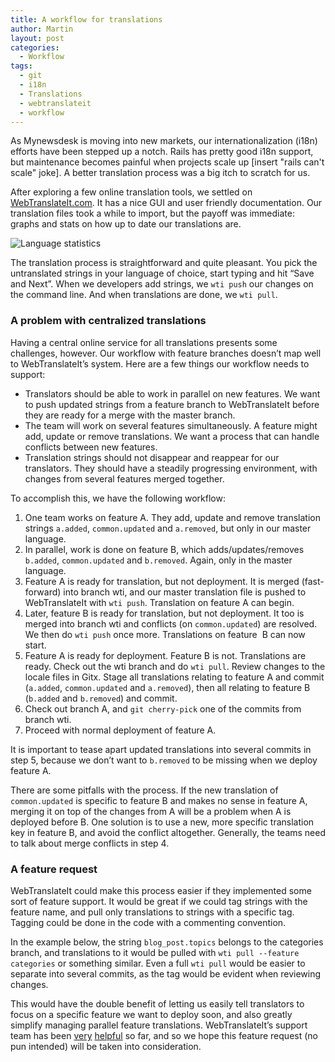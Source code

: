 ```yaml
---
title: A workflow for translations
author: Martin
layout: post
categories:
  - Workflow
tags:
  - git
  - i18n
  - Translations
  - webtranslateit
  - workflow
---
```

As Mynewsdesk is moving into new markets, our internationalization (i18n) efforts have been stepped up a notch. Rails has pretty good i18n support, but maintenance becomes painful when projects scale up \[insert "rails can't scale" joke\]. A better translation process was a big itch to scratch for us.

After exploring a few online translation tools, we settled on [WebTranslateIt.com][1]. It has a nice GUI and user friendly documentation. Our translation files took a while to import, but the payoff was immediate: graphs and stats on how up to date our translations are.

![Language statistics](http://devcorner.mynewsdesk.com/wp-content/uploads/2011/04/language-stats.png)

The translation process is straightforward and quite pleasant. You pick the untranslated strings in your language of choice, start typing and hit “Save and Next”. When we developers add strings, we `wti push` our changes on the command line. And when translations are done, we `wti pull`.

### A problem with centralized translations

Having a central online service for all translations presents some challenges, however. Our workflow with feature branches doesn’t map well to WebTranslateIt’s system. Here are a few things our workflow needs to support:

*   Translators should be able to work in parallel on new features. We want to push updated strings from a feature branch to WebTranslateIt before they are ready for a merge with the master branch.
*   The team will work on several features simultaneously. A feature might add, update or remove translations. We want a process that can handle conflicts between new features.
*   Translation strings should not disappear and reappear for our translators. They should have a steadily progressing environment, with changes from several features merged together.

To accomplish this, we have the following workflow:

1.  One team works on feature A. They add, update and remove translation strings `a.added`, `common.updated` and `a.removed`, but only in our master language.
2.  In parallel, work is done on feature B, which adds/updates/removes `b.added`, `common.updated` and `b.removed`. Again, only in the master language.
3.  Feature A is ready for translation, but not deployment. It is merged (fast-forward) into branch wti, and our master translation file is pushed to WebTranslateIt with `wti push`. Translation on feature A can begin.
4.  Later, feature B is ready for translation, but not deployment. It too is merged into branch wti and conflicts (on `common.updated`) are resolved. We then do `wti push` once more. Translations on feature  B can now start.
5.  Feature A is ready for deployment. Feature B is not. Translations are ready. Check out the wti branch and do `wti pull`. Review changes to the locale files in Gitx. Stage all translations relating to feature A and commit (`a.added`, `common.updated` and `a.removed`), then all relating to feature B (`b.added` and `b.removed`) and commit.
6.  Check out branch A, and `git cherry-pick` one of the commits from branch wti.
7.  Proceed with normal deployment of feature A.

It is important to tease apart updated translations into several commits in step 5, because we don’t want to `b.removed` to be missing when we deploy feature A.

There are some pitfalls with the process. If the new translation of `common.updated` is specific to feature B and makes no sense in feature A, merging it on top of the changes from A will be a problem when A is deployed before B. One solution is to use a new, more specific translation key in feature B, and avoid the conflict altogether. Generally, the teams need to talk about merge conflicts in step 4.

### A feature request

WebTranslateIt could make this process easier if they implemented some sort of feature support. It would be great if we could tag strings with the feature name, and pull only translations to strings with a specific tag. Tagging could be done in the code with a commenting convention.

In the example below, the string `blog_post.topics` belongs to the categories branch, and translations to it would be pulled with `wti pull --feature categories` or something similar. Even a full `wti pull` would be easier to separate into several commits, as the tag would be evident when reviewing changes.



This would have the double benefit of letting us easily tell translators to focus on a specific feature we want to deploy soon, and also greatly simplify managing parallel feature translations. WebTranslateIt’s support team has been [very][2] [helpful][3] so far, and so we hope this feature request (no pun intended) will be taken into consideration.

 [1]: http://webtranslateit.com
 [2]: http://help.webtranslateit.com/discussions/questions/44-overriding-the-root-node
 [3]: http://help.webtranslateit.com/discussions/problems/350-translation-key-countriesno-becomes-countriesfalse